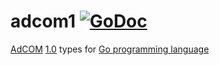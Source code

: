 # adcom1 [![GoDoc](https://godoc.org/github.com/prebid/openrtb/adcom1?status.svg)](https://pkg.go.dev/github.com/prebid/openrtb/v19/adcom1)

[AdCOM](https://iabtechlab.com/standards/openmedia/) [1.0](https://github.com/InteractiveAdvertisingBureau/AdCOM) types for [Go programming language](https://golang.org/)
